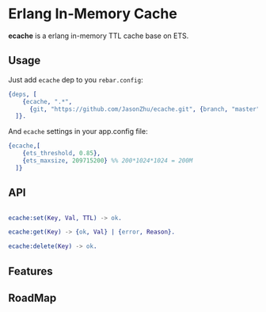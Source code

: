 Erlang In-Memory Cache
===========================

**ecache** is a erlang in-memory TTL cache base on ETS.

## Usage

Just add `ecache` dep to you `rebar.config`:

```erlang
{deps, [
    {ecache, ".*", 
      {git, "https://github.com/JasonZhu/ecache.git", {branch, "master"}}}
  ]}.
```

And `ecache` settings in your app.config file:

```erlang
{ecache,[
    {ets_threshold, 0.85}, 
    {ets_maxsize, 209715200} %% 200*1024*1024 = 200M
  ]}
```
## API
```erlang

ecache:set(Key, Val, TTL) -> ok.

ecache:get(Key) -> {ok, Val} | {error, Reason}.

ecache:delete(Key) -> ok.
```

## Features

## RoadMap
